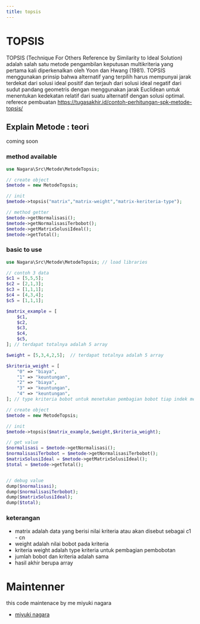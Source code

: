 ```yaml
---
title: topsis
---
```


# TOPSIS

TOPSIS (Technique For Others Reference by Similarity to Ideal Solution) adalah salah satu metode pengambilan keputusan multikriteria yang pertama kali diperkenalkan oleh Yoon dan Hwang (1981). TOPSIS menggunakan prinsip bahwa alternatif yang terpilih harus mempunyai jarak terdekat dari solusi ideal positif dan terjauh dari solusi ideal negatif dari sudut pandang geometris dengan menggunakan jarak Euclidean untuk menentukan kedekatan relatif dari suatu alternatif dengan solusi optimal. referece pembuatan https://tugasakhir.id/contoh-perhitungan-spk-metode-topsis/

## Explain Metode : teori

coming soon

### method available

```php
use Nagara\Src\Metode\MetodeTopsis;

// create object
$metode = new MetodeTopsis;

// init
$metode->topsis("matrix","matrix-weight","matrix-keriteria-type");

// method getter
$metode->getNormalisasi();
$metode->getNormalisasiTerbobot();
$metode->getMatrixSolusiIdeal();
$metode->getTotal();

```

### basic to use

```php
use Nagara\Src\Metode\MetodeTopsis; // load libraries

// contoh 3 data
$c1 = [5,5,5];
$c2 = [2,1,3];
$c3 = [1,1,1];
$c4 = [4,3,4];
$c5 = [1,1,1];

$matrix_example = [
	$c1,
	$c2,
	$c3,
	$c4,
	$c5,
]; // terdapat totalnya adalah 5 array

$weight = [5,3,4,2,5];	// terdapat totalnya adalah 5 array

$kriteria_weight = [
	"0" => "biaya",
	"1" => "keuntungan",
	"2" => "biaya",
	"3" => "keuntungan",
	"4" => "keuntungan",
]; // type kriteria bobot untuk menetukan pembagian bobot tiap indek melambangkan column

// create object
$metode = new MetodeTopsis;

// init
$metode->topsis($matrix_example,$weight,$kriteria_weight);

// get value
$normalisasi = $metode->getNormalisasi();
$normalisasiTerbobot = $metode->getNormalisasiTerbobot();
$matrixSolusiIdeal = $metode->getMatrixSolusiIdeal();
$total = $metode->getTotal();


// debug value
dump($normalisasi);
dump($normalisasiTerbobot);
dump($matrixSolusiIdeal);
dump($total);

```

### keterangan

- matrix adalah data yang berisi nilai kriteria atau akan disebut sebagai c1 - cn
- weight adalah nilai bobot pada kriteria
- kriteria weight adalah type kriteria untuk pembagian pembobotan
- jumlah bobot dan kriteria adalah sama
- hasil akhir berupa array

# Maintenner

this code maintenace by me miyuki nagara

- [miyuki nagara](https://github.com/naagaraa/)
